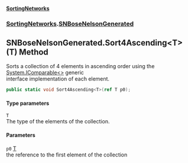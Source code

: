 #### [SortingNetworks](./index.md 'index')
### [SortingNetworks](./SortingNetworks.md 'SortingNetworks').[SNBoseNelsonGenerated](./SortingNetworks-SNBoseNelsonGenerated.md 'SortingNetworks.SNBoseNelsonGenerated')
## SNBoseNelsonGenerated.Sort4Ascending&lt;T&gt;(T) Method
Sorts a collection of 4 elements in ascending order using the [System.IComparable&lt;&gt;](https://docs.microsoft.com/en-us/dotnet/api/System.IComparable-1 'System.IComparable`1') generic  
interface implementation of each element.  
```csharp
public static void Sort4Ascending<T>(ref T p0);
```
#### Type parameters
<a name='SortingNetworks-SNBoseNelsonGenerated-Sort4Ascending-T-(T)-T'></a>
`T`  
The type of the elements of the collection.  
  
#### Parameters
<a name='SortingNetworks-SNBoseNelsonGenerated-Sort4Ascending-T-(T)-p0'></a>
`p0` [T](#SortingNetworks-SNBoseNelsonGenerated-Sort4Ascending-T-(T)-T 'SortingNetworks.SNBoseNelsonGenerated.Sort4Ascending&lt;T&gt;(T).T')  
the reference to the first element of the collection  
  
